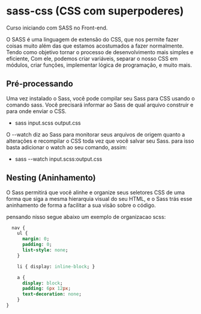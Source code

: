 # sass-css (CSS com superpoderes)

Curso iniciando com SASS no Front-end.

O SASS é uma linguagem de extensão do CSS, que nos permite fazer coisas muito além das que estamos acostumados a fazer normalmente. Tendo como objetivo tornar o processo de desenvolvimento mais simples e eficiente, Com ele, podemos criar variáveis, separar o nosso CSS em módulos, criar funções, implementar lógica de programação, e muito mais.

## Pré-processando
Uma vez instalado o Sass, você pode compilar seu Sass para CSS usando o comando sass. Você precisará informar ao Sass de qual arquivo construir e para onde enviar o CSS.
- sass input.scss output.css

O --watch diz ao Sass para monitorar seus arquivos de origem quanto a alterações e recompilar o CSS toda vez que você salvar seu Sass. para isso basta adicionar o watch ao seu comando, assim:
- sass --watch input.scss:output.css

## Nesting (Aninhamento)
O Sass permitirá que você alinhe e organize seus seletores CSS de uma forma que siga a mesma hierarquia visual do seu HTML, e o Sass trás esse aninhamento de forma a facilitar a sua visão sobre o código.

pensando nisso segue abaixo um exemplo de organizacao scss:

```Sass
  nav {
    ul {
      margin: 0;
      padding: 0;
      list-style: none;
    }

    li { display: inline-block; }

    a {
      display: block;
      padding: 6px 12px;
      text-decoration: none;
    }
}
```

